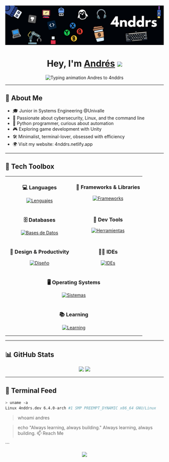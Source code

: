 <p align="center">
  <img src="4nddrs.png" alt="4nddrs Banner" />
</p>

<h1 align="center">
  <b>Hey, I'm <a href="https://4nddrs.netlify.app/" target="_blank">Andrés</a></b>
  <img src="https://media.giphy.com/media/hvRJCLFzcasrR4ia7z/giphy.gif" width="32" />
</h1>

<p align="center">
  <img src="https://readme-typing-svg.demolab.com?font=Fira+Code&size=30&pause=500&color=8AB4F8&center=true&vCenter=true&width=500&lines=Andres;4nddrs" alt="Typing animation Andres to 4nddrs" />
</p>


---

## 🧠 About Me

- 🎓 Junior in Systems Engineering @Univalle
- 🔐 Passionate about cybersecurity, Linux, and the command line
- 🐍 Python programmer, curious about automation
- 🎮 Exploring game development with Unity
- 🛠️ Minimalist, terminal-lover, obsessed with efficiency
- 🌍 Visit my website: 4nddrs.netlify.app

---

## 🧰 Tech Toolbox

<table align="center" width="100%" cellpadding="10">
  <tr>
    <td width="50%" valign="top" align="center">
      <h3>💻 Languages</h3>
      <p>
        <a href="https://skillicons.dev" target="_blank" rel="noreferrer">
          <img src="https://skillicons.dev/icons?i=python,typescript,go,cs,dart,php,bash,markdown,pytorch,js,html,css&perline=4" alt="Lenguajes"/>
        </a>
      </p>
    </td>
    <td width="50%" valign="top" align="center">
      <h3>🧱 Frameworks & Libraries</h3>
      <p>
        <a href="https://skillicons.dev" target="_blank" rel="noreferrer">
          <img src="https://skillicons.dev/icons?i=react,nextjs,nestjs,angular,tailwind,bootstrap,django,flask,laravel,dotnet,unity,astro&perline=4" alt="Frameworks"/>
        </a>
      </p>
    </td>
  </tr>
  <tr>
    <td width="50%" valign="top" align="center">
      <h3>🗄️ Databases</h3>
      <p>
        <a href="https://skillicons.dev" target="_blank" rel="noreferrer">
          <img src="https://skillicons.dev/icons?i=postgresql,mysql,sqlite,cassandra,mongodb,firebase&perline=3" alt="Bases de Datos"/>
        </a>
      </p>
    </td>
    <td width="50%" valign="top" align="center">
      <h3>🔧 Dev Tools</h3>
      <p>
        <a href="https://skillicons.dev" target="_blank" rel="noreferrer">
          <img src="https://skillicons.dev/icons?i=git,github,docker,kubernetes,nodejs,npm,pnpm,powershell,postman,vite&perline=5" alt="Herramientas"/>
        </a>
      </p>
    </td>
  </tr>
  <tr>
    <td width="50%" valign="top" align="center">
      <h3>🎨 Design & Productivity</h3>
      <p>
        <a href="https://skillicons.dev" target="_blank" rel="noreferrer">
          <img src="https://skillicons.dev/icons?i=figma,notion,obsidian&perline=6" alt="Diseño"/>
        </a>
      </p>
    </td>
    <td width="50%" valign="top" align="center">
      <h3>🧑‍💻 IDEs</h3>
      <p>
        <a href="https://skillicons.dev" target="_blank" rel="noreferrer">
          <img src="https://skillicons.dev/icons?i=vscode,visualstudio,arduino,neovim,vim,sublime&perline=3" alt="IDEs"/>
        </a>
      </p>
    </td>
  </tr>
  <tr>
    <td colspan="2" align="center">
      <h3>🖥️ Operating Systems</h3>
      <p>
        <a href="https://skillicons.dev" target="_blank" rel="noreferrer">
          <img src="https://skillicons.dev/icons?i=linux,ubuntu,arch,debian,kali,windows&perline=6" alt="Sistemas"/>
        </a>
      </p>
    </td>
  </tr>
  <tr>
    <td colspan="2" align="center">
      <h3>📚 Learning</h3>
      <p>
        <a href="https://skillicons.dev" target="_blank" rel="noreferrer">
          <img src="https://skillicons.dev/icons?i=flutter,solidity,fastapi&perline=6" alt="Learning"/>
        </a>
      </p>
    </td>
  </tr>
</table>

---

## 📊 GitHub Stats

<p align="center">
  <img src="https://github-readme-stats.vercel.app/api?username=4nddrs&show_icons=true&hide_border=true&bg_color=0A192F&title_color=FFCC66&text_color=B3E1FF&icon_color=C2FFDF" width="48%">
  <img src="https://github-readme-stats.vercel.app/api/top-langs/?username=4nddrs&layout=compact&hide_border=true&bg_color=0A192F&title_color=FFCC66&text_color=B3E1FF" width="48%">
</p>



---

## 🧭 Terminal Feed

```bash
> uname -a
Linux 4nddrs.dev 6.4.0-arch #1 SMP PREEMPT_DYNAMIC x86_64 GNU/Linux
```
> whoami
andres

> echo "Always learning, always building."
Always learning, always building.
📫 Reach Me
<div align="center">
</div>
```
<p align="center"> <img src="https://capsule-render.vercel.app/api?type=waving&color=0A192F&height=100&section=footer"/> </p>
